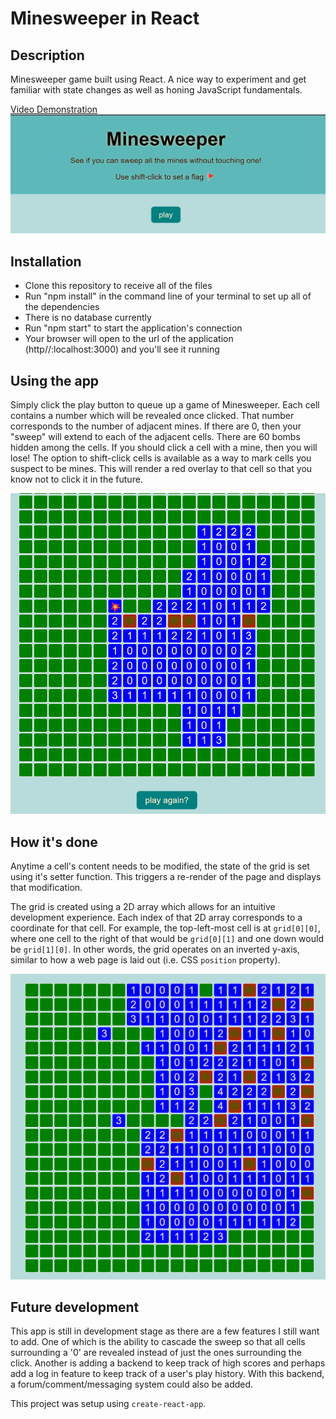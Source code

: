 # Minesweeper in React

## Description

Minesweeper game built using React. A nice way to experiment and get familiar with state changes as well as honing JavaScript fundamentals.

[Video Demonstration](https://drive.google.com/file/d/1MHHU5kG5mO8EE_K-7O9qVwJaQRWfk2cf/view)
![Screenshot of Home screen](https://github.com/MaxFrank13/Minesweeper-React/blob/main/public/app-photos/home-screen.png)

## Installation

  - Clone this repository to receive all of the files
  - Run "npm install" in the command line of your terminal to set up all of the dependencies
  - There is no database currently 
  - Run "npm start" to start the application's connection
  - Your browser will open to the url of the application (http//:localhost:3000) and you'll see it running

## Using the app

Simply click the play button to queue up a game of Minesweeper. Each cell contains a number which will be revealed once clicked. That number corresponds to the number of adjacent mines. If there are 0, then your "sweep" will extend to each of the adjacent cells. There are 60 bombs hidden among the cells. If you should click a cell with a mine, then you will lose! The option to shift-click cells is available as a way to mark cells you suspect to be mines. This will render a red overlay to that cell so that you know not to click it in the future.

![Screenshot of play again button](https://github.com/MaxFrank13/Minesweeper-React/blob/main/public/app-photos/game-lose.png)

## How it's done

Anytime a cell's content needs to be modified, the state of the grid is set using it's setter function. This triggers a re-render of the page and displays that modification.

The grid is created using a 2D array which allows for an intuitive development experience. Each index of that 2D array corresponds to a coordinate for that cell. For example, the top-left-most cell is at `grid[0][0]`, where one cell to the right of that would be `grid[0][1]` and one down would be `grid[1][0]`. In other words, the grid operates on an inverted y-axis, similar to how a web page is laid out (i.e. CSS `position` property).

![Screenshot of game in progress](https://github.com/MaxFrank13/Minesweeper-React/blob/main/public/app-photos/game-inprogress.png)

## Future development

This app is still in development stage as there are a few features I still want to add. One of which is the ability to cascade the sweep so that all cells surrounding a '0' are revealed instead of just the ones surrounding the click. Another is adding a backend to keep track of high scores and perhaps add a log in feature to keep track of a user's play history. With this backend, a forum/comment/messaging system could also be added.


This project was setup using `create-react-app`.
